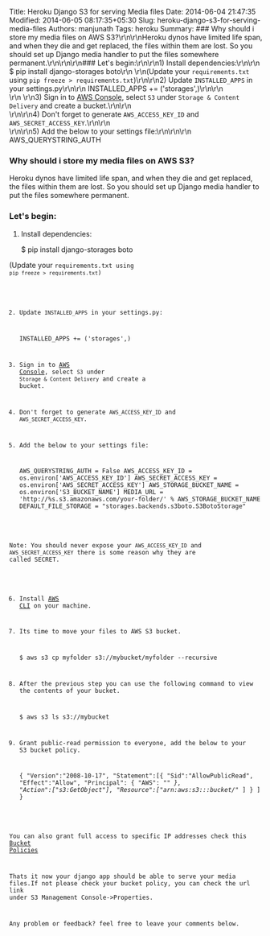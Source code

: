 Title: Heroku Django S3 for serving Media files
Date: 2014-06-04 21:47:35
Modified: 2014-06-05 08:17:35+05:30
Slug: heroku-django-s3-for-serving-media-files
Authors: manjunath
Tags: heroku
Summary: ### Why should i store my media files on AWS S3?\r\n\r\nHeroku dynos have limited life span, and when they die and get replaced, the files within them are lost. So you should set up Django media handler to put the files somewhere permanent.\r\n\r\n\r\n### Let\'s begin:\r\n\r\n1) Install dependencies:\r\n\r\n $ pip install django-storages boto\r\n \r\n(Update your `requirements.txt` using `pip freeze > requirements.txt`)\r\n\r\n2) Update `INSTALLED_APPS` in your settings.py\r\n\r\n INSTALLED_APPS += (\'storages\',)\r\n\r\n<br>\r\n \r\n3) Sign in to [AWS Console](http://aws.amazon.com/console/), select `S3` under `Storage & Content Delivery` and create a bucket.\r\n\r\n<br>\r\n\r\n4) Don\'t forget to generate `AWS_ACCESS_KEY_ID` and `AWS_SECRET_ACCESS_KEY`.\r\n\r\n<br>\r\n\r\n5) Add the below to your settings file:\r\n\r\n\r\n AWS_QUERYSTRING_AUTH
### Why should i store my media files on AWS S3?

Heroku dynos have limited life span, and when they die and get replaced, the files within them are lost. So you should set up Django media handler to put the files somewhere permanent.

### Let's begin:

1) Install dependencies:

    $ pip install django-storages boto
    
(Update your <code>requirements.txt using `pip freeze > requirements.txt`)

2) Update `INSTALLED_APPS` in your settings.py:

    INSTALLED_APPS += ('storages',)
    
3) Sign in to [AWS Console](http://aws.amazon.com/console/), select `S3` under `Storage & Content Delivery` and create a bucket.

4) Don't forget to generate `AWS_ACCESS_KEY_ID` and `AWS_SECRET_ACCESS_KEY`.

5) Add the below to your settings file:

    AWS_QUERYSTRING_AUTH = False
    AWS_ACCESS_KEY_ID = os.environ['AWS_ACCESS_KEY_ID']
    AWS_SECRET_ACCESS_KEY = os.environ['AWS_SECRET_ACCESS_KEY']
    AWS_STORAGE_BUCKET_NAME = os.environ['S3_BUCKET_NAME']
    MEDIA_URL = 'http://%s.s3.amazonaws.com/your-folder/' % AWS_STORAGE_BUCKET_NAME
    DEFAULT_FILE_STORAGE = "storages.backends.s3boto.S3BotoStorage"
    
Note: You should never expose your `AWS_ACCESS_KEY_ID` and `AWS_SECRET_ACCESS_KEY` there is some reason why they are called SECRET.

6) Install [AWS CLI](http://docs.aws.amazon.com/cli/latest/userguide/cli-chap-getting-set-up.html) on your machine.

7) Its time to move your files to AWS S3 bucket.

    $ aws s3 cp myfolder s3://mybucket/myfolder --recursive
    
8) After the previous step you can use the following command to view the contents of your bucket.

    $ aws s3 ls s3://mybucket
    
9) Grant public-read permission to everyone, add the below to your S3 bucket policy.

    {
      "Version":"2008-10-17",
      "Statement":[{
        "Sid":"AllowPublicRead",
            "Effect":"Allow",
          "Principal": {
                "AWS": "*"
             },
          "Action":["s3:GetObject"],
          "Resource":["arn:aws:s3:::bucket/*"
          ]
        }
      ]
    }
    
You can also grant full access to specific IP addresses check this [Bucket Policies](http://s3browser.com/working-with-amazon-s3-bucket-policies.php)

Thats it now your django app should be able to serve your media files.If not please check your bucket policy, you can check the url link under S3 Management Console->Properties.

Any problem or feedback? feel free to leave your comments below.

